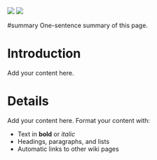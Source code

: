 <img src='http://godsoft.googlecode.com/svn/wiki/CRUD%20Program%20Code%20Generation-120114.png' />

<img src='http://godsoft.googlecode.com/issues/attachment?aid=40001000&name=CRUD+Program+Code+Generation-120114.png&token=blwlyKIgTimOnp3Qtg7BffqfRqs%3A1326498938545&inline=1' />

#summary One-sentence summary of this page.

# Introduction #

Add your content here.


# Details #

Add your content here.  Format your content with:
  * Text in **bold** or _italic_
  * Headings, paragraphs, and lists
  * Automatic links to other wiki pages